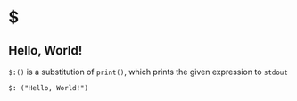 # $

## Hello, World! <a href="#firstheading" id="firstheading"></a>

`$:()` is a substitution of `print()`, which prints the given expression to `stdout`

```
$: ("Hello, World!")
```
